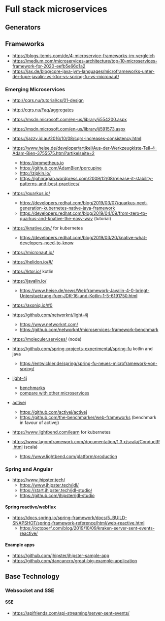 # Full stack microservices

## Generators

## Frameworks

* https://blogs.itemis.com/de/4-microservice-frameworks-im-vergleich
* https://medium.com/microservices-architecture/top-10-microservices-framework-for-2020-eefb5e66d1a2
* https://jax.de/blog/core-java-jvm-languages/microframeworks-unter-der-lupe-javalin-vs-ktor-vs-spring-fu-vs-micronaut/

### Emerging Microservices

* http://cqrs.nu/tutorial/cs/01-design
* http://cqrs.nu/Faq/aggregates
* https://msdn.microsoft.com/en-us/library/jj554200.aspx
* https://msdn.microsoft.com/en-us/library/jj591573.aspx
* https://jazzy.id.au/2016/10/08/cqrs-increases-consistency.html

* https://www.heise.de/developer/artikel/Aus-der-Werkzeugkiste-Teil-4-Adam-Bien-3755575.html?artikelseite=2
  + https://prometheus.io
  + https://github.com/AdamBien/porcupine
  + http://zipkin.io/
  + https://johnragan.wordpress.com/2009/12/08/release-it-stability-patterns-and-best-practices/
* https://quarkus.io/
  + https://developers.redhat.com/blog/2019/03/07/quarkus-next-generation-kubernetes-native-java-framework
  + https://developers.redhat.com/blog/2019/04/09/from-zero-to-quarkus-and-knative-the-easy-way (tutorial)
* https://knative.dev/ for kubernetes
  + https://developers.redhat.com/blog/2019/03/20/knative-what-developers-need-to-know
* https://micronaut.io/
* https://helidon.io/#/
* https://ktor.io/ kotlin
* https://javalin.io/
  + https://www.heise.de/news/Webframework-Javalin-4-0-bringt-Unterstuetzung-fuer-JDK-16-und-Kotlin-1-5-6191750.html
* https://axoniq.io/#0
* https://github.com/networknt/light-4j
  + https://www.networknt.com/
  + https://github.com/networknt/microservices-framework-benchmark
* https://moleculer.services/ (node)
* https://github.com/spring-projects-experimental/spring-fu kotlin and java
  + https://entwickler.de/spring/spring-fu-neues-microframework-von-spring/
* [light-4j](https://www.networknt.com/)
  + [benchmarks](https://github.com/networknt/microservices-framework-benchmark)
  + [compare with other microservices](https://www.techempower.com/benchmarks/)
* [activej](https://activej.io/)
  + https://github.com/activej/activej
  + https://github.com/the-benchmarker/web-frameworks (benchmark in favour of activej)

* https://www.lightbend.com/learn for kubernetes
* https://www.lagomframework.com/documentation/1.3.x/scala/ConductR.html (scala)
  + https://www.lightbend.com/platform/production

### Spring and Angular

* https://www.jhipster.tech/
  + https://www.jhipster.tech/jdl/
  + https://start.jhipster.tech/jdl-studio/
  + https://github.com/jhipster/jdl-studio

#### Spring reactive/webflux

* https://docs.spring.io/spring-framework/docs/5..BUILD-SNAPSHOT/spring-framework-reference/html/web-reactive.html
  + https://octoperf.com/blog/2019/10/09/kraken-server-sent-events-reactive/

#### Example apps

* https://github.com/jhipster/jhipster-sample-app
* https://github.com/dancancro/great-big-example-application


## Base Technology

### Websocket and SSE

#### SSE

* https://apifriends.com/api-streaming/server-sent-events/
